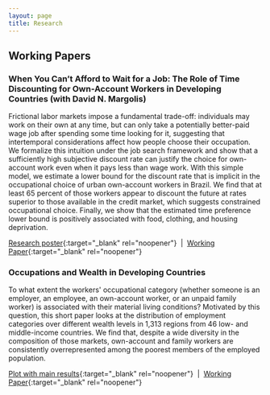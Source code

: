 ```yaml
---
layout: page
title: Research
---
```


## Working Papers

### When You Can’t Afford to Wait for a Job: The Role of Time Discounting for Own-Account Workers in Developing Countries (with David N. Margolis)

Frictional labor markets impose a fundamental trade-off: individuals may work on their own at any time, but can only take a potentially better-paid wage job after spending some time looking for it, suggesting that intertemporal considerations affect how people choose their occupation. We formalize this intuition under the job search framework and show that a sufficiently high subjective discount rate can justify the choice for own-account work even when it pays less than wage work. With this simple model, we estimate a lower bound for the discount rate that is implicit in the occupational choice of urban own-account workers in Brazil. We find that at least 65 percent of those workers appear to discount the future at rates superior to those available in the credit market, which suggests constrained occupational choice. Finally, we show that the estimated time preference lower bound is positively associated with food, clothing, and housing deprivation.

[Research poster](https://thiagoscarelli.github.io/assets/pdfs/scarelli_margolis_oaw_poster_eale_2022.pdf){:target="_blank" rel="noopener"}
&nbsp;\|&nbsp;
[Working Paper](https://econpapers.repec.org/paper/izaizadps/dp15926.htm){:target="_blank" rel="noopener"}

### Occupations and Wealth in Developing Countries

To what extent the workers' occupational category (whether someone is an employer, an employee, an own-account worker, or an unpaid family worker) is associated with their material living conditions? Motivated by this question, this short paper looks at the distribution of employment categories over different wealth levels in 1,313 regions from 46 low- and middle-income countries. We find that, despite a wide diversity in the composition of those markets, own-account and family workers are consistently overrepresented among the poorest members of the employed population.

[Plot with main results](https://thiagoscarelli.github.io/assets/images/oaw_poverty_plot.png){:target="_blank" rel="noopener"}
&nbsp;\|&nbsp;
[Working Paper](https://econpapers.repec.org/paper/halwpaper/halshs-03779266.htm){:target="_blank" rel="noopener"}
